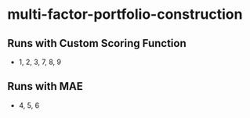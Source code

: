 # multi-factor-portfolio-construction


## Runs with Custom Scoring Function
- 1, 2, 3, 7, 8, 9

## Runs with MAE
- 4, 5, 6